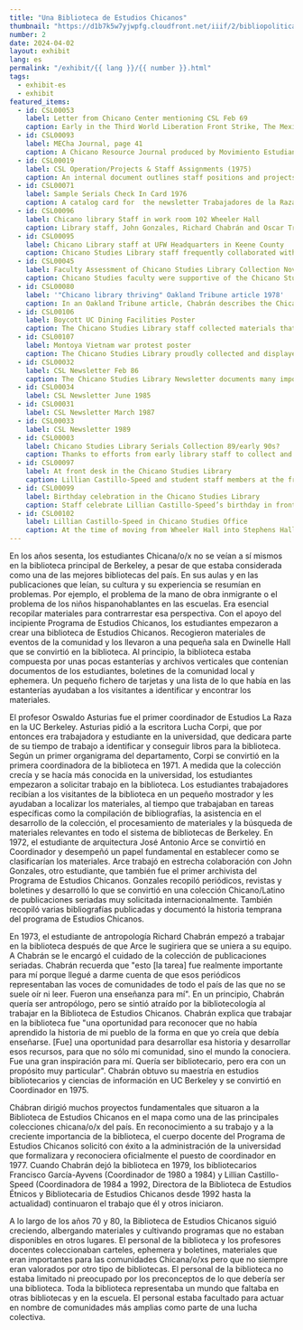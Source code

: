 ```yaml
---
title: "Una Biblioteca de Estudios Chicanos"
thumbnail: "https://d1b7k5w7yjwpfg.cloudfront.net/iiif/2/bibliopolitica_CSL00080_CSL00080_001/full/800,/0/default.jpg"
number: 2
date: 2024-04-02
layout: exhibit
lang: es
permalink: "/exhibit/{{ lang }}/{{ number }}.html"
tags: 
  - exhibit-es
  - exhibit
featured_items:
  - id: CSL00053
    label: Letter from Chicano Center mentioning CSL Feb 69
    caption: Early in the Third World Liberation Front Strike, The Mexican-American Student Confederation made plans for a Chicano library and began to solicit donations of newspapers such as Compass, a Mexican-American Newspaper from Houston, Texas to begin collecting materials.
  - id: CSL00093
    label: MECha Journal, page 41
    caption: A Chicano Resource Journal produced by Movimiento Estudiantil Chicano de Aztlán (MEChA), U.C. Berkeley in 1972 documents the early history and goals of the Chicano Studies Library
  - id: CSL00019
    label: CSL Operation/Projects & Staff Assignments (1975)
    caption: An internal document outlines staff positions and projects at the Chicano Studies Library, showing the names of work study students who built and maintained the library.
  - id: CSL00071
    label: Sample Serials Check In Card 1976
    caption: A catalog card for  the newsletter Trabajadores de la Raza documents how the Chicano Studies library tracked periodicals, some of which had irregular publication cycles
  - id: CSL00096
    label: Chicano library Staff in work room 102 Wheeler Hall
    caption: Library staff, John Gonzales, Richard Chabrán and Oscar Treviño take a break in the library work room in Wheeler Hall
  - id: CSL00095
    label: Chicano Library staff at UFW Headquarters in Keene County
    caption: Chicano Studies Library staff frequently collaborated with community groups. In this photo, Professor Juan Rodriguez,Chicano Studies Library staff and Librarian Rafaela Castro visited the United Farm Workers (UFW) library to advise on the UFW archive.
  - id: CSL00045
    label: Faculty Assessment of Chicano Studies Library Collection Nov. 1976
    caption: Chicano Studies faculty were supportive of the Chicano Studies Library and lent their subject expertise to help library staff assess the collection 
  - id: CSL00080
    label: '"Chicano library thriving" Oakland Tribune article 1978'
    caption: In an Oakland Tribune article, Chabrán describes the Chicano Studies Library and mentions plans for the Chicano Periodical Index
  - id: CSL00106
    label: Boycott UC Dining Facilities Poster
    caption: The Chicano Studies Library staff collected materials that might not be collected by more traditional libraries, including poster art by local activists and artists like this one protesting the dining facilities serving grapes while the United Farm Workers were boycotting them.
  - id: CSL00107
    label: Montoya Vietnam war protest poster
    caption: The Chicano Studies Library proudly collected and displayed artwork by local and emerging Chicanx artists, including work from Malaquías Montoya who taught non-traditional art classes at the Chicano Art Center, located off campus.
  - id: CSL00032
    label: CSL Newsletter Feb 86
    caption: The Chicano Studies Library Newsletter documents many important activities and moments in the library’s history. Lillian Castillo-Speed collaborated with publications editor Carolyn Soto to publish the newsletters once a month from [list years]. The newsletter shared library news, collections updates and outlined ongoing library projects including the Chicano Periodical Index and Chicano Database. 
  - id: CSL00034
    label: CSL Newsletter June 1985
  - id: CSL00031
    label: CSL Newsletter March 1987
  - id: CSL00033
    label: CSL Newsletter 1989
  - id: CSL00003
    label: Chicano Studies Library Serials Collection 89/early 90s?
    caption: Thanks to efforts from early library staff to collect and microfilm Chicano newspapers, the Chicano Studies Library Serials collection remains one of the key Chicano serials collections in the world.
  - id: CSL00097
    label: At front desk in the Chicano Studies Library
    caption: Lillian Castillo-Speed and student staff members at the front desk of the Chicano Studies Library in 1993. Artwork decorates the walls.
  - id: CSL00099
    label: Birthday celebration in the Chicano Studies Library
    caption: Staff celebrate Lillian Castillo-Speed’s birthday in front of the stacks in the Chicano Studies library in 1994
  - id: CSL00102
    label: Lillian Castillo-Speed in Chicano Studies Office
    caption: At the time of moving from Wheeler Hall into Stephens Hall, Castillo-Speed stands in an office of the Chicano Studies Library. This room was where the Chicano Database was updated and maintained. Staff used the blackboard to map out plans for the database.
---
```

En los años sesenta, los estudiantes Chicana/o/x no se veían a sí mismos en la biblioteca principal de Berkeley, a pesar de que estaba considerada como una de las mejores bibliotecas del país. En sus aulas y en las publicaciones que leían, su cultura y su experiencia se resumían en problemas.  Por ejemplo, el problema de la mano de obra inmigrante o el problema de los niños hispanohablantes en las escuelas.  Era esencial recopilar materiales para contrarrestar esa perspectiva. Con el apoyo del incipiente Programa de Estudios Chicanos, los estudiantes empezaron a crear una biblioteca de Estudios Chicanos. Recogieron materiales de eventos de la comunidad y los llevaron a una pequeña sala en Dwinelle Hall que se convirtió en la biblioteca. Al principio, la biblioteca estaba compuesta por unas pocas estanterías y archivos verticales que contenían documentos de los estudiantes, boletines de la comunidad local y ephemera. Un pequeño fichero de tarjetas y una lista de lo que había en las estanterías ayudaban a los visitantes a identificar y encontrar los materiales.

El profesor Oswaldo Asturias fue el primer coordinador de Estudios La Raza en la UC Berkeley.  Asturias pidió a la escritora Lucha Corpi, que por entonces era trabajadora y estudiante en la universidad, que dedicara parte de su tiempo de trabajo a identificar y conseguir libros para la biblioteca. Según un primer organigrama del departamento, Corpi se convirtió en la primera coordinadora de la biblioteca en 1971. A medida que la colección crecía y se hacía más conocida en la universidad, los estudiantes empezaron a solicitar trabajo en la biblioteca.  Los estudiantes trabajadores recibían a los visitantes de la biblioteca en un pequeño mostrador y les ayudaban a localizar los materiales, al tiempo que trabajaban en tareas específicas como la compilación de bibliografías, la asistencia en el desarrollo de la colección, el procesamiento de materiales y la búsqueda de materiales relevantes en todo el sistema de bibliotecas de Berkeley. En 1972, el estudiante de arquitectura José Antonio Arce se convirtió en Coordinador y desempeñó un papel fundamental en establecer como se clasificarían los materiales. Arce trabajó en estrecha colaboración con John Gonzales, otro estudiante, que también fue el primer archivista del Programa de Estudios Chicanos.  Gonzales recopiló periódicos, revistas y boletines y desarrolló lo que se convirtió en una colección Chicano/Latino de publicaciones seriadas muy solicitada internacionalmente. También recopiló varias bibliografías publicadas y documentó la historia temprana del programa de Estudios Chicanos. 

En 1973, el estudiante de antropología Richard Chabrán empezó a trabajar en la biblioteca después de que Arce le sugiriera que se uniera a su equipo. A Chabrán se le encargó el cuidado de la colección de publicaciones seriadas. Chabrán recuerda que "esto [la tarea] fue realmente importante para mí porque llegué a darme cuenta de que esos periódicos representaban las voces de comunidades de todo el país de las que no se suele oír ni leer. Fueron una enseñanza para mí". En un principio, Chabrán quería ser antropólogo, pero se sintió atraído por la bibliotecología al trabajar en la Biblioteca de Estudios Chicanos. Chabrán explica que trabajar en la biblioteca fue "una oportunidad para reconocer que no había aprendido la historia de mi pueblo de la forma en que yo creía que debía enseñarse. [Fue] una oportunidad para desarrollar esa historia y desarrollar esos recursos, para que no sólo mi comunidad, sino el mundo la conociera. Fue una gran inspiración para mí. Quería ser bibliotecario, pero era con un propósito muy particular". Chabrán obtuvo su maestría en estudios bibliotecarios y ciencias de información en UC Berkeley y se convirtió en Coordinador en 1975.  

Chábran dirigió muchos proyectos fundamentales que situaron a la Biblioteca de Estudios Chicanos en el mapa como una de las principales colecciones chicana/o/x del país. En reconocimiento a su trabajo y a la creciente importancia de la biblioteca, el cuerpo docente del Programa de Estudios Chicanos solicitó con éxito a la administración de la universidad que formalizara y reconociera oficialmente el puesto de coordinador en 1977. Cuando Chabrán dejó la biblioteca en 1979, los bibliotecarios Francisco García-Ayvens (Coordinador de 1980 a 1984) y Lillian Castillo-Speed (Coordinadora de 1984 a 1992, Directora de la Biblioteca de Estudios Étnicos y Bibliotecaria de Estudios Chicanos desde 1992 hasta la actualidad) continuaron el trabajo que él y otros iniciaron.  

A lo largo de los años 70 y 80, la Biblioteca de Estudios Chicanos siguió creciendo, albergando materiales y cultivando programas que no estaban disponibles en otros lugares. El personal de la biblioteca y los profesores docentes coleccionaban carteles, ephemera y boletines, materiales que eran importantes para las comunidades Chicana/o/xs pero que no siempre eran valorados por otro tipo de bibliotecas. El personal de la biblioteca no estaba limitado ni preocupado por los preconceptos de lo que debería ser una biblioteca. Toda la biblioteca representaba un mundo que faltaba en otras bibliotecas y en la escuela. El personal estaba facultado para actuar en nombre de comunidades más amplias como parte de una lucha colectiva. 

